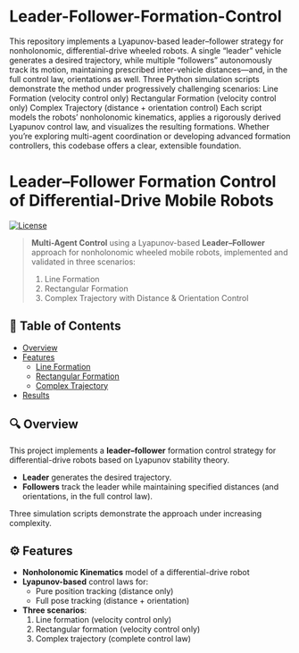 # Leader-Follower-Formation-Control
 This repository implements a Lyapunov-based leader–follower strategy for nonholonomic, differential-drive wheeled robots. A single “leader” vehicle generates a desired trajectory, while multiple “followers” autonomously track its motion, maintaining prescribed inter-vehicle distances—and, in the full control law, orientations as well. Three Python simulation scripts demonstrate the method under progressively challenging scenarios:  Line Formation (velocity control only)  Rectangular Formation (velocity control only)  Complex Trajectory (distance + orientation control)  Each script models the robots’ nonholonomic kinematics, applies a rigorously derived Lyapunov control law, and visualizes the resulting formations. Whether you’re exploring multi-agent coordination or developing advanced formation controllers, this codebase offers a clear, extensible foundation.
# Leader–Follower Formation Control of Differential-Drive Mobile Robots

[![License](https://img.shields.io/badge/license-MIT-brightgreen.svg)](#license)

> **Multi-Agent Control** using a Lyapunov-based **Leader–Follower** approach for nonholonomic wheeled mobile robots, implemented and validated in three scenarios:  
> 1. Line Formation  
> 2. Rectangular Formation  
> 3. Complex Trajectory with Distance & Orientation Control

## 📖 Table of Contents

- [Overview](#overview)  
- [Features](#features)  
  - [Line Formation](#line-formation)  
  - [Rectangular Formation](#rectangular-formation)  
  - [Complex Trajectory](#complex-trajectory)  
- [Results](#results)  


## 🔍 Overview

This project implements a **leader–follower** formation control strategy for differential-drive robots based on Lyapunov stability theory.  
- **Leader** generates the desired trajectory.  
- **Followers** track the leader while maintaining specified distances (and orientations, in the full control law).  

Three simulation scripts demonstrate the approach under increasing complexity.

## ⚙️ Features

- **Nonholonomic Kinematics** model of a differential-drive robot  
- **Lyapunov-based** control laws for:  
  - Pure position tracking (distance only)  
  - Full pose tracking (distance + orientation)  
- **Three scenarios**:  
  1. Line formation (velocity control only)  
  2. Rectangular formation (velocity control only)  
  3. Complex trajectory (complete control law)
